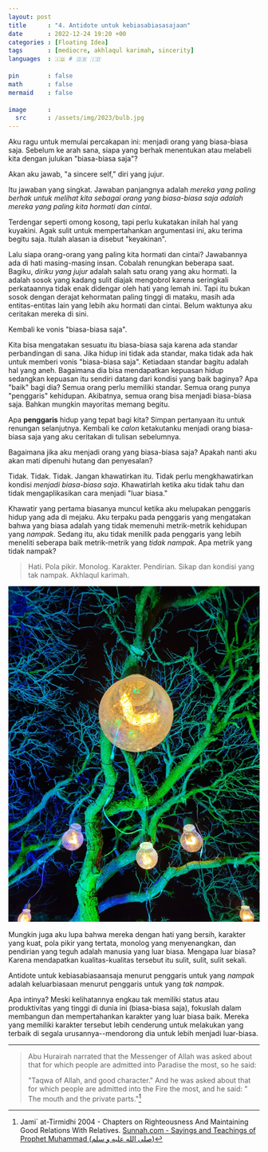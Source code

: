 ```yaml
---
layout: post
title      : "4. Antidote untuk kebiasabiasasajaan"
date       : 2022-12-24 19:20 +00
categories : [Floating Idea]
tags       : [mediocre, akhlaqul karimah, sincerity]
languages  : 🇮🇩 # 🇬🇧 🇮🇩

pin        : false
math       : false
mermaid    : false

image      :
  src      : /assets/img/2023/bulb.jpg
---
```


Aku ragu untuk memulai percakapan ini: menjadi orang yang biasa-biasa saja. Sebelum ke arah sana, siapa yang berhak menentukan atau melabeli kita dengan julukan "biasa-biasa saja"? 

Akan aku jawab, "a sincere self," diri yang jujur.

Itu jawaban yang singkat. Jawaban panjangnya adalah *mereka yang paling berhak untuk melihat kita sebagai orang yang biasa-biasa saja adalah mereka yang paling kita hormati dan cintai*.

Terdengar seperti omong kosong, tapi perlu kukatakan inilah hal yang kuyakini. Agak sulit untuk mempertahankan argumentasi ini, aku terima begitu saja. Itulah alasan ia disebut "keyakinan".

Lalu siapa orang-orang yang paling kita hormati dan cintai? Jawabannya ada di hati masing-masing insan. Cobalah renungkan beberapa saat. Bagiku, *diriku yang jujur* adalah salah satu orang yang aku hormati. Ia adalah sosok yang kadang sulit diajak mengobrol karena seringkali perkataannya tidak enak didengar oleh hati yang lemah ini. Tapi itu bukan sosok dengan derajat kehormatan paling tinggi di mataku, masih ada entitas-entitas lain yang lebih aku hormati dan cintai. Belum waktunya aku ceritakan mereka di sini.

Kembali ke vonis "biasa-biasa saja".

Kita bisa mengatakan sesuatu itu biasa-biasa saja karena ada standar perbandingan di sana. Jika hidup ini tidak ada standar, maka tidak ada hak untuk memberi vonis "biasa-biasa saja". Ketiadaan standar bagitu adalah hal yang aneh. Bagaimana dia bisa mendapatkan kepuasan hidup sedangkan kepuasan itu sendiri datang dari kondisi yang baik baginya? Apa "baik" bagi dia? Semua orang perlu memiliki standar. Semua orang punya "penggaris" kehidupan. Akibatnya, semua orang bisa menjadi biasa-biasa saja. Bahkan mungkin mayoritas memang begitu.

Apa **penggaris** hidup yang tepat bagi kita? Simpan pertanyaan itu untuk renungan selanjutnya. Kembali ke *calon* ketakutanku menjadi orang biasa-biasa saja yang aku ceritakan di tulisan sebelumnya.

Bagaimana jika aku menjadi orang yang biasa-biasa saja? Apakah nanti aku akan mati dipenuhi hutang dan penyesalan?

Tidak. Tidak. Tidak. Jangan khawatirkan itu. Tidak perlu mengkhawatirkan kondisi *menjadi biasa-biasa saja*. Khawatirlah ketika aku tidak tahu dan tidak mengaplikasikan cara menjadi "luar biasa."

Khawatir yang pertama biasanya muncul ketika aku melupakan penggaris hidup yang ada di mejaku. Aku terpaku pada penggaris yang mengatakan bahwa yang biasa adalah yang tidak memenuhi metrik-metrik kehidupan yang *nampak*. Sedang itu, aku tidak menilik pada penggaris yang lebih meneliti seberapa baik metrik-metrik yang *tidak nampak*. Apa metrik yang tidak nampak?

> Hati. Pola pikir. Monolog. Karakter. Pendirian. Sikap dan kondisi yang tak nampak. Akhlaqul karimah.

![](/assets/img/2023/bulb.jpg)

Mungkin juga aku lupa bahwa mereka dengan hati yang bersih, karakter yang kuat, pola pikir yang tertata, monolog yang menyenangkan, dan pendirian yang teguh adalah manusia yang luar biasa. Mengapa luar biasa? Karena mendapatkan kualitas-kualitas tersebut itu sulit, sulit, sulit sekali.

Antidote untuk kebiasabiasaansaja menurut penggaris untuk yang *nampak* adalah keluarbiasaan menurut penggaris untuk yang *tak nampak*.

Apa intinya? Meski kelihatannya engkau tak memiliki status atau produktivitas yang tinggi di dunia ini (biasa-biasa saja), fokuslah dalam membangun dan mempertahankan karakter yang luar biasa baik. Mereka yang memiliki karakter tersebut lebih cenderung untuk melakukan yang terbaik di segala urusannya--mendorong dia untuk lebih menjadi luar-biasa.

---

> Abu Hurairah narrated that the Messenger of Allah was asked about that for which people are admitted into Paradise the most, so he said:
> 
> "Taqwa of Allah, and good character." And he was asked about that for which people are admitted into the Fire the most, and he said: " The mouth and the private parts."[^1]

[^1]: Jami` at-Tirmidhi 2004 - Chapters on Righteousness And Maintaining Good Relations With Relatives. [Sunnah.com - Sayings and Teachings of Prophet Muhammad (صلى الله عليه و سلم)](https://sunnah.com/tirmidhi:2004) 
